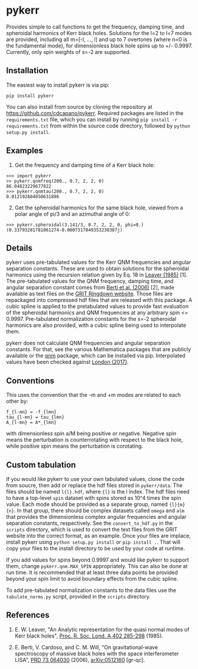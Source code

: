 # pykerr
Provides simple to call functions to get the frequency, damping time, and spheroidal harmonics of Kerr black holes. Solutions for the l=2 to l=7 modes are provided, including all m=[-l, ..., l] and up to 7 overtones (where n=0 is the fundamental mode), for dimensionless black hole spins up to +/- 0.9997. Currently, only spin weights of s=-2 are supported.

## Installation

The easiest way to install pykerr is via pip:
```
pip install pykerr
```

You can also install from source by cloning the repository at https://github.com/cdcapano/pykerr. Required packages are listed in the `requirements.txt` file, which you can install by running `pip install -r requirements.txt` from within the source code directory, followed by `python setup.py install`.

## Examples

 1. Get the frequency and damping time of a Kerr black hole:

```
>>> import pykerr
>> pykerr.qnmfreq(200., 0.7, 2, 2, 0)
86.04823229677822
>>> pykerr.qnmtau(200., 0.7, 2, 2, 0)
0.012192884850631896
```

 2. Get the spheroidal harmonics for the same black hole, viewed from a polar angle of pi/3 and an azimuthal angle of 0:

```
>>> pykerr.spheroidal(3.141/3, 0.7, 2, 2, 0, phi=0.)
(0.33793281781061274-0.0007317849353230387j)
```

## Details

pykerr uses pre-tabulated values for the Kerr QNM frequencies and angular separation constants. These are used to obtain solutions for the spheroidal harmonics using the recursion relation given by Eq. 18 in [Leaver (1985)](https://doi.org/10.1098/rspa.1985.0119) [1]. The pre-tabulated values for the QNM frequency, damping time, and angular separation constant comes from [Berti et al. (2006)](https://doi.org/10.1103/PhysRevD.73.064030) [2], made available as text files on the [GRIT Ringdown website](https://centra.tecnico.ulisboa.pt/network/grit/files/ringdown/). Those files are repackaged into compressed hdf files that are released with this package. A cubic spline is applied to the pretabulated values to provide fast evaluation of the spheroidal harmonics and QNM frequencies at any arbitrary spin <= 0.9997. Pre-tabulated normalization constants for the s=-2 spheroidal harmonics are also provided, with a cubic spline being used to interpolate them.

pykerr does not calculate QNM frequencies and angular separation constants. For that, see the various Mathematica packages that are publicly available or the [qnm](https://pypi.org/project/qnm/) package, which can be installed via pip. Interpolated values have been checked against [London (2017)](https://github.com/llondon6/kerr_public).

## Conventions

This uses the convention that the -m and +m modes are related to each other by:
```
f_{l-mn} = -f_{lmn}
tau_{l-mn} = tau_{lmn}
A_{l-mn} = A*_{lmn}
```
with dimensionless spin a/M being positive or negative. Negative spin means the perturbation is counterrotating with respect to the black hole, while positive spin means the perturbation is corotating.

## Custom tabulation

If you would like pykerr to use your own tabulated values, clone the code from soucre, then add or replace the hdf files stored in `pykerr/data`. The files should be named `l{l}.hdf`, where `{l}` is the l index. The hdf files need to have a top-level `spin` dataset with spins stored as 10^4 times the spin value. Each mode should be provided as a separate group, named `{l}{m}{n}`. In that group, there should be complex datasets called `omega` and `alm` that provides the dimensionless complex angular frequencies and angular separation constants, respectively. See the `convert_to_hdf.py` in the `scripts` directory, which is used to convert the text files from the GRIT website into the correct format, as an example. Once your files are implace, install pykerr using `python setup.py install` or `pip install .`. That will copy your files to the install directory to be used by your code at runtime.

If you add values for spins beyond 0.9997 and would like pykerr to support them, change `pykerr.qnm.MAX_SPIN` appropriately. This can also be done at run time. It is recommended that at least three data points be provided beyond your spin limit to avoid boundary effects from the cubic spline.

To add pre-tabulated normalization constants to the data files use the `tabulate_norms.py` script, provided in the `scripts` directory.

## References

1. E. W. Leaver, "An Analytic representation for the quasi normal modes of Kerr black holes", [Proc. R. Soc. Lond. A 402 285-298](https://doi.org/10.1098/rspa.1985.0119) (1985).

2. E. Berti, V. Cardoso, and C. M. Will, "On gravitational-wave spectroscopy of massive black holes with the space interferometer LISA", [PRD 73 064030](https://doi.org/10.1103/PhysRevD.73.064030) (2006), [arXiv:0512160](https://arxiv.org/abs/gr-qc/0512160) [gr-qc].
